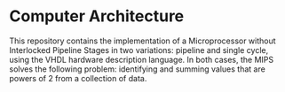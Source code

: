 # Computer Architecture

This repository contains the implementation of a Microprocessor without Interlocked Pipeline Stages in two variations: pipeline and single cycle, using the VHDL hardware description language. In both cases, the MIPS solves the following problem: identifying and summing values that are powers of 2 from a collection of data.
